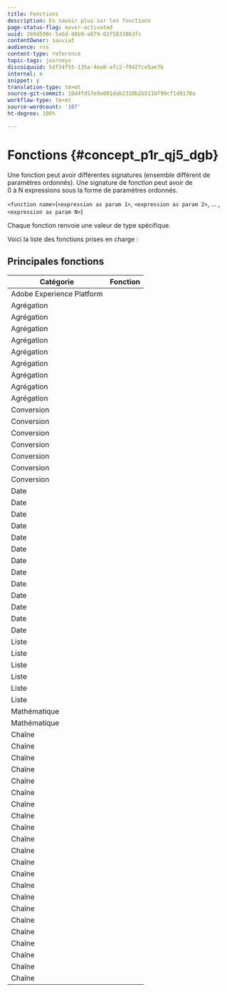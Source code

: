 ```yaml
---
title: Fonctions
description: En savoir plus sur les fonctions
page-status-flag: never-activated
uuid: 269d590c-5a6d-40b9-a879-02f5033863fc
contentOwner: sauviat
audience: rns
content-type: reference
topic-tags: journeys
discoiquuid: 5df34f55-135a-4ea8-afc2-f9427ce5ae7b
internal: n
snippet: y
translation-type: tm+mt
source-git-commit: 10d4fd57e9a801dab2310b2b511bf99cf1d9170a
workflow-type: tm+mt
source-wordcount: '107'
ht-degree: 100%

---
```



# Fonctions {#concept_p1r_qj5_dgb}

Une fonction peut avoir différentes signatures (ensemble différent de paramètres ordonnés). Une signature de fonction peut avoir de 0 à N expressions sous la forme de paramètres ordonnés.

`<function name>`(`<expression as param 1>`, `<expression as param 2>`, ... ,`<expression as param N>`)

Chaque fonction renvoie une valeur de type spécifique.

Voici la liste des fonctions prises en charge :

## Principales fonctions

| Catégorie | Fonction |
|-------------|-----------------------|
| Adobe Experience Platform | [](../functions/functioninsegment.md) |
| Agrégation | [](../functions/functionavg.md) |
| Agrégation | [](../functions/functioncount.md) |
| Agrégation | [](../functions/functioncountonlynull.md) |
| Agrégation | [](../functions/functioncountwithnull.md) |
| Agrégation | [](../functions/functiondistinctcount.md) |
| Agrégation | [](../functions/functiondistinctcountwithnull.md) |
| Agrégation | [](../functions/functionmax.md) |
| Agrégation | [](../functions/functionmin.md) |
| Agrégation | [](../functions/functionsum.md) |
| Conversion | [](../functions/functiontobool.md) |
| Conversion | [](../functions/functiontodatetime.md) |
| Conversion | [](../functions/functiontodatetimeonly.md) |
| Conversion | [](../functions/functiontodecimal.md) |
| Conversion | [](../functions/functiontoduration.md) |
| Conversion | [](../functions/functiontointeger.md) |
| Conversion | [](../functions/functiontostring.md) |
| Date | [](../functions/functioncurrenttimeinmillis.md) |
| Date | [](../functions/functioninlastdays.md) |
| Date | [](../functions/functioninlasthours.md) |
| Date | [](../functions/functioninlastmonths.md) |
| Date | [](../functions/functioninlastyears.md) |
| Date | [](../functions/functioninnextdays.md) |
| Date | [](../functions/functioninnexthours.md) |
| Date | [](../functions/functioninnextmonths.md) |
| Date | [](../functions/functioninnextyears.md) |
| Date | [](../functions/functionnow.md) |
| Date | [](../functions/functionnowwithdelta.md) |
| Date | [](../functions/functionsethours.md) |
| Date | [](../functions/functionsetdays.md) |
| Liste | [](../functions/functiondistinct.md) |
| Liste | [](../functions/functiondistinctcount.md) |
| Liste | [](../functions/functionin.md) |
| Liste | [](../functions/functionlistsize.md) |
| Liste | [](../functions/functionserializelist.md) |
| Liste | [](../functions/functionsort.md) |
| Mathématique | [](../functions/functionrandom.md) |
| Mathématique | [](../functions/functionround.md) |
| Chaîne | [](../functions/functionconcat.md) |
| Chaîne | [](../functions/functioncontain.md) |
| Chaîne | [](../functions/functioncontainwithignorecase.md) |
| Chaîne | [](../functions/functionendwith.md) |
| Chaîne | [](../functions/functionendwithignorecase.md) |
| Chaîne | [](../functions/functionequalignorecase.md) |
| Chaîne | [](../functions/functionindexof.md) |
| Chaîne | [](../functions/functionisempty.md) |
| Chaîne | [](../functions/functionisnotempty.md) |
| Chaîne | [](../functions/functionlastindexof.md) |
| Chaîne | [](../functions/functionlength.md) |
| Chaîne | [](../functions/functionlower.md) |
| Chaîne | [](../functions/functionmatchregexp.md) |
| Chaîne | [](../functions/functionnotequalignorecase.md) |
| Chaîne | [](../functions/functionreplace.md) |
| Chaîne | [](../functions/functionreplaceall.md) |
| Chaîne | [](../functions/functionstartwith.md) |
| Chaîne | [](../functions/functionstartwithignorecase.md) |
| Chaîne | [](../functions/functionsubstr.md) |
| Chaîne | [](../functions/functiontrim.md) |
| Chaîne | [](../functions/functionupper.md) |
| Chaîne | [](../functions/functionuuid.md) |